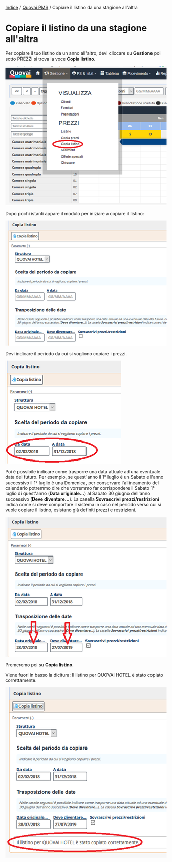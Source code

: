 
[Indice](index.md) / [Quovai PMS](quovai-pms-it.md) / Copiare il listino da una stagione all'altra


# Copiare il listino da una stagione all'altra

Per copiare il tuo listino da un anno all'altro, devi cliccare su **Gestione** poi sotto PREZZI si trova la voce **Copia listino**.

![](images/listino-001.png)

Dopo pochi istanti appare il modulo per iniziare a copiare il listino: 

![](images/listino-002.png) 

Devi indicare il periodo da cui si vogliono copiare i prezzi.

![](images/listino-003.png) 

Poi è possibile indicare come trasporre una data attuale ad una eventuale data del futuro. Per esempio, se quest'anno il 1° luglio è un Sabato e l'anno successivo il 1° luglio è una Domenica, per conservare l'allineamento del calendario potremmo dire che vorremmo far corrispondere il Sabato 1° luglio di quest'anno (**Data originale...**) al Sabato 30 giugno dell'anno successivo (**Deve diventare...**). La casella **Sovrascrivi prezzi/restrizioni** indica come si deve comportare il sistema in caso nel periodo verso cui si vuole copiare il listino, esistano già definiti prezzi e restrizioni. 

![](images/listino-004.png) 

Premeremo poi su **Copia listino**.

Viene fuori in basso la dicitura: Il listino per QUOVAI HOTEL è stato copiato correttamente.

![](images/listino-005.png) 

